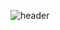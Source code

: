 ![header](https://capsule-render.vercel.app/api?type=wave&color=auto&height=300&section=header&text=Welcome%20to%20Yeoju's%20Github&fontSize=50)


<!--
**kimyeoju/kimyeoju** is a ✨ _special_ ✨ repository because its `README.md` (this file) appears on your GitHub profile.

Here are some ideas to get you started:

- 🔭 I’m currently working on ...
- 🌱 I’m currently learning ...
- 👯 I’m looking to collaborate on ...
- 🤔 I’m looking for help with ...
- 💬 Ask me about ...
- 📫 How to reach me: ...
- 😄 Pronouns: ...
- ⚡ Fun fact: ...
-->
